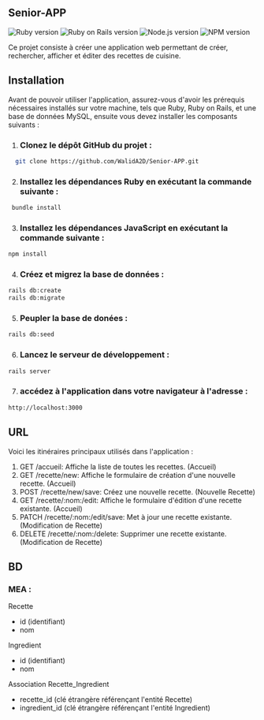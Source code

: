 ## Senior-APP
![Ruby version](https://img.shields.io/badge/Ruby-3.0.0-blue) ![Ruby on Rails version](https://img.shields.io/badge/RubyOnRail-7.0.6-navy) ![Node.js version](https://img.shields.io/badge/NodeJs-12.22.9-red) ![NPM version](https://img.shields.io/badge/NPM-6.0-orange) 

Ce projet consiste à créer une application web permettant de créer, rechercher, afficher et éditer des recettes de cuisine.

## Installation

Avant de pouvoir utiliser l'application, assurez-vous d'avoir les prérequis nécessaires installés sur votre machine, tels que Ruby, Ruby on Rails, et une base de données MySQL, ensuite vous devez installer les composants suivants :

1. ### Clonez le dépôt GitHub du projet :

  ``` bash 
    git clone https://github.com/WalidA2D/Senior-APP.git
  ```

2. ### Installez les dépendances Ruby en exécutant la commande suivante :

  ``` bash 
   bundle install
  ```

3. ### Installez les dépendances JavaScript en exécutant la commande suivante :

  ``` bash 
  npm install
  ```

4. ### Créez et migrez la base de données :

  ``` bash 
  rails db:create
  rails db:migrate
  ```
5. ### Peupler la base de donées :

  ```bash
  rails db:seed
  ```

6. ### Lancez le serveur de développement :

  ``` bash 
  rails server
  ```

7. ### accédez à l'application dans votre navigateur à l'adresse :

  ``` bash 
  http://localhost:3000
  ```
## URL

Voici les itinéraires principaux utilisés dans l'application :
1. GET /accueil: Affiche la liste de toutes les recettes. (Accueil)
2. GET /recette/new: Affiche le formulaire de création d'une nouvelle recette. (Accueil)
3. POST /recette/new/save: Créez une nouvelle recette. (Nouvelle Recette)
4. GET /recette/:nom:/edit: Affiche le formulaire d'édition d'une recette existante. (Accueil)
5. PATCH /recette/:nom:/edit/save: Met à jour une recette existante. (Modification de Recette)
6. DELETE /recette/:nom:/delete: Supprimer une recette existante. (Modification de Recette)

## BD

 ### MEA :

 Recette
- id (identifiant)
- nom

Ingredient
- id (identifiant)
- nom

Association Recette_Ingredient
- recette_id (clé étrangère référençant l'entité Recette)
- ingredient_id (clé étrangère référençant l'entité Ingredient)

